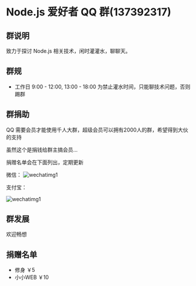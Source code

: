 # Node.js 爱好者 QQ 群(137392317)

## 群说明

致力于探讨 Node.js 相关技术，闲时灌灌水，聊聊天。

## 群规

* 工作日 9:00 - 12:00, 13:00 - 18:00 为禁止灌水时间，只能聊技术问题，否则踢群

## 群捐助
QQ 需要会员才能使用千人大群，超级会员可以拥有2000人的群，希望得到大伙的支持

虽然这个是捐钱给群主搞会员...

捐赠名单会在下面列出，定期更新

微信：
![wechatimg1](https://cloud.githubusercontent.com/assets/451996/21128354/2c990b14-c135-11e6-82d0-3d0872eaa24b.jpeg)

支付宝：

![wechatimg1](https://cloud.githubusercontent.com/assets/451996/21129926/12aa0b80-c140-11e6-80f1-80257644fec2.jpeg)

## 群发展

欢迎畅想

## 捐赠名单

* 修身      ￥5
* 小小WEB   ￥10
